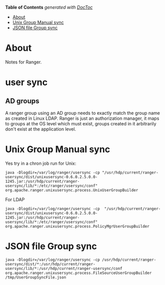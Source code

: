 <!-- START doctoc generated TOC please keep comment here to allow auto update -->
<!-- DON'T EDIT THIS SECTION, INSTEAD RE-RUN doctoc TO UPDATE -->
**Table of Contents**  *generated with [DocToc](https://github.com/thlorenz/doctoc)*

- [About](#about)
- [Unix Group Manual sync](#unix-group-manual-sync)
- [JSON file Group sync](#json-file-group-sync)

<!-- END doctoc generated TOC please keep comment here to allow auto update -->

# About

Notes for Ranger. 

# user sync

## AD groups

A ranger group using an AD group needs to exactly match the group name as created in Linux LDAP. Ranger is just an authorization manager, it maps to groups at the OS level which must exist, groups created in it arbitrarily don't exist at the application level.

# Unix Group Manual sync

Yes try in a chron job run for Unix:

```
java -Dlogdir=/var/log/ranger/usersync -cp "/usr/hdp/current/ranger-usersync/dist/unixusersync-0.6.0.2.5.0.0-1245.jar:/usr/hdp/current/ranger-usersync/lib/*:/etc/ranger/usersync/conf" org.apache.ranger.unixusersync.process.UnixUserGroupBuilder
```

For LDAP
```
java -Dlogdir=/var/log/ranger/usersync -cp  "/usr/hdp/current/ranger-usersync/dist/unixusersync-0.6.0.2.5.0.0-1245.jar:/usr/hdp/current/ranger-usersync/lib/*:/etc/ranger/usersync/conf" org.apache.ranger.unixusersync.process.PolicyMgrUserGroupBuilder
```

# JSON file Group sync

```
java -Dlogdir=/var/log/ranger/usersync -cp /usr/hdp/current/ranger-usersync/dist/*:/usr/hdp/current/ranger-usersync/lib/*:/usr/hdp/current/ranger-usersync/conf org.apache.ranger.unixusersync.process.FileSourceUserGroupBuilder /tmp/UserGroupSyncFile.json
```
